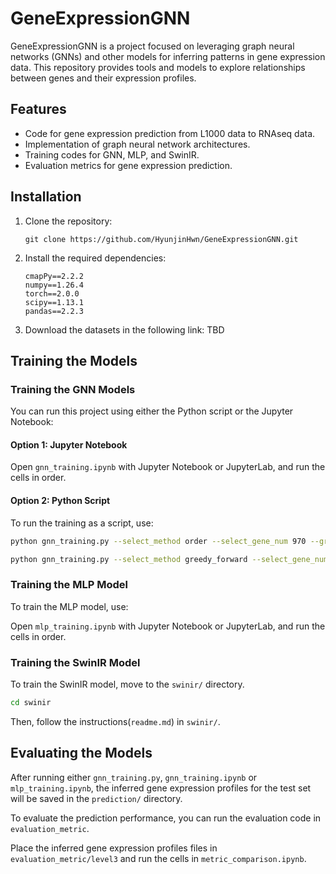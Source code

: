 # GeneExpressionGNN

GeneExpressionGNN is a project focused on leveraging graph neural networks (GNNs) and other models for inferring patterns in gene expression data. 
This repository provides tools and models to explore relationships between genes and their expression profiles.

## Features

- Code for gene expression prediction from L1000 data to RNAseq data.
- Implementation of graph neural network architectures.
- Training codes for GNN, MLP, and SwinIR.
- Evaluation metrics for gene expression prediction.

## Installation

1. Clone the repository:
    ```
    git clone https://github.com/HyunjinHwn/GeneExpressionGNN.git
    ```
2. Install the required dependencies:
    ```
    cmapPy==2.2.2
    numpy==1.26.4
    torch==2.0.0
    scipy==1.13.1
    pandas==2.2.3
    ```
3. Download the datasets in the following link:
    TBD


## Training the Models

### Training the GNN Models

You can run this project using either the Python script or the Jupyter Notebook:


#### Option 1: Jupyter Notebook

Open `gnn_training.ipynb` with Jupyter Notebook or JupyterLab, and run the cells in order.  

#### Option 2: Python Script

To run the training as a script, use:

```bash
python gnn_training.py --select_method order --select_gene_num 970 --graph cos50_Lfull_Nposneg --lr 0.0005 --gpu 0 --loss L1

python gnn_training.py --select_method greedy_forward --select_gene_num 108 --graph cos50_Lfull_Nposneg --lr 0.0005 --gpu 0 --loss L1
```

### Training the MLP Model

To train the MLP model, use:

Open `mlp_training.ipynb` with Jupyter Notebook or JupyterLab, and run the cells in order.  

### Training the SwinIR Model

To train the SwinIR model, move to the `swinir/` directory.

```bash
cd swinir
```

Then, follow the instructions(`readme.md`) in `swinir/`.


## Evaluating the Models

After running either `gnn_training.py`, `gnn_training.ipynb` or `mlp_training.ipynb`, the inferred gene expression profiles for the test set will be saved in the `prediction/` directory.

To evaluate the prediction performance, you can run the evaluation code in `evaluation_metric`.

Place the inferred gene expression profiles files in `evaluation_metric/level3` and run the cells in `metric_comparison.ipynb`.

